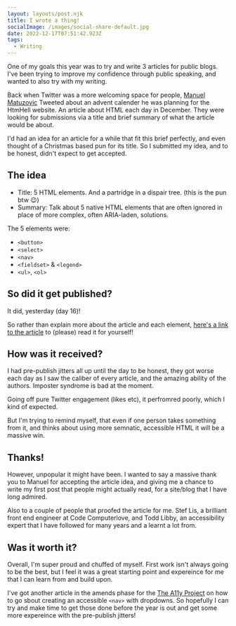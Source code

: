 ```yaml
---
layout: layouts/post.njk
title: I wrote a thing!
socialImage: /images/social-share-default.jpg
date: 2022-12-17T07:51:42.923Z
tags:
  - Writing
---
```

One of my goals this year was to try and write 3 articles for public blogs. I've been trying to improve my confidence through public speaking, and wanted to also try with my writing.

Back when Twitter was a more welcoming space for people, [Manuel Matuzovic](https://www.matuzo.at/) Tweeted about an advent calender he was planning for the HtmHell website. An article about HTML each day in December. They were looking for submissions via a title and brief summary of what the article would be about.

I'd had an idea for an article for a while that fit this brief perfectly, and even thought of a Christmas based pun for its title. So I submitted my idea, and to be honest, didn't expect to get accepted.

## The idea
* Title: 5 HTML elements. And a partridge in a dispair tree. (this is the pun btw 😉)
* Summary: Talk about 5 native HTML elements that are often ignored in place of more complex, often ARIA-laden, solutions.

The 5 elements were:

* <code>&lt;button&gt;</code>
* <code>&lt;select&gt;</code>
* <code>&lt;nav&gt;</code>
* <code>&lt;fieldset&gt;</code> & <code>&lt;legend&gt;</code>
* <code>&lt;ul&gt;</code>, <code>&lt;ol&gt;</code>

## So did it get published?
It did, yesterday (day 16)!

So rather than explain more about the article and each element, [here's a link to the article](https://www.htmhell.dev/adventcalendar/2022/16/) to (please) read it for yourself!

## How was it received?
I had pre-publish jitters all up until the day to be honest, they got worse each day as I saw the caliber of every article, and the amazing ability of the authors. Imposter syndrome is bad at the moment.

Going off pure Twitter engagement (likes etc), it perfromred poorly, which I kind of expected.

But I'm trying to remind myself, that even if one person takes something from it, and thinks about using more semnatic, accessible HTML it will be a massive win.

## Thanks!
However, unpopular it might have been. I wanted to say a massive thank you to Manuel for accepting the article idea, and giving me a chance to write my first post that people might actually read, for a site/blog that I have long admired.

Also to a couple of people that proofed the article for me. Stef Lis, a brilliant front end engineer at Code Computerlove, and Todd Libby, an accessibility expert that I have followed for many years and a learnt a lot from.

## Was it worth it?

Overall, I'm super proud and chuffed of myself. First work isn't always going to be the best, but I feel it was a great starting point and expereince for me that I can learn from and build upon.

I've got another article in the amends phase for the [The A11y Project](a11yproject.com/) on how to go sbout creating an accessible <code>&lt;nav&gt;</code> with dropdowns. So hopefully I can try and make time to get those done before the year is out and get some more expereince with the pre-publish jitters!